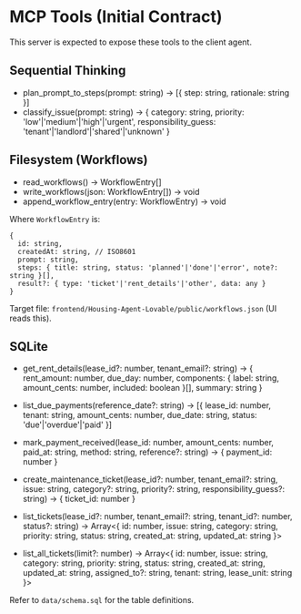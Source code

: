# MCP Tools (Initial Contract)

This server is expected to expose these tools to the client agent.

## Sequential Thinking

- plan_prompt_to_steps(prompt: string) -> [{ step: string, rationale: string }]
- classify_issue(prompt: string) -> { category: string, priority: 'low'|'medium'|'high'|'urgent', responsibility_guess: 'tenant'|'landlord'|'shared'|'unknown' }

## Filesystem (Workflows)

- read_workflows() -> WorkflowEntry[]
- write_workflows(json: WorkflowEntry[]) -> void
- append_workflow_entry(entry: WorkflowEntry) -> void

Where `WorkflowEntry` is:

```
{
  id: string,
  createdAt: string, // ISO8601
  prompt: string,
  steps: { title: string, status: 'planned'|'done'|'error', note?: string }[],
  result?: { type: 'ticket'|'rent_details'|'other', data: any }
}
```

Target file: `frontend/Housing-Agent-Lovable/public/workflows.json` (UI reads this).

## SQLite

- get_rent_details(lease_id?: number, tenant_email?: string)
  -> { rent_amount: number, due_day: number, components: { label: string, amount_cents: number, included: boolean }[], summary: string }

- list_due_payments(reference_date?: string)
  -> [{ lease_id: number, tenant: string, amount_cents: number, due_date: string, status: 'due'|'overdue'|'paid' }]

- mark_payment_received(lease_id: number, amount_cents: number, paid_at: string, method: string, reference?: string)
  -> { payment_id: number }

- create_maintenance_ticket(lease_id?: number, tenant_email?: string, issue: string, category?: string, priority?: string, responsibility_guess?: string)
  -> { ticket_id: number }

- list_tickets(lease_id?: number, tenant_email?: string, tenant_id?: number, status?: string)
  -> Array<{ id: number, issue: string, category: string, priority: string, status: string, created_at: string, updated_at: string }>

- list_all_tickets(limit?: number)
  -> Array<{
       id: number,
       issue: string,
       category: string,
       priority: string,
       status: string,
       created_at: string,
       updated_at: string,
       assigned_to?: string,
       tenant: string,
       lease_unit: string
     }>

Refer to `data/schema.sql` for the table definitions.
